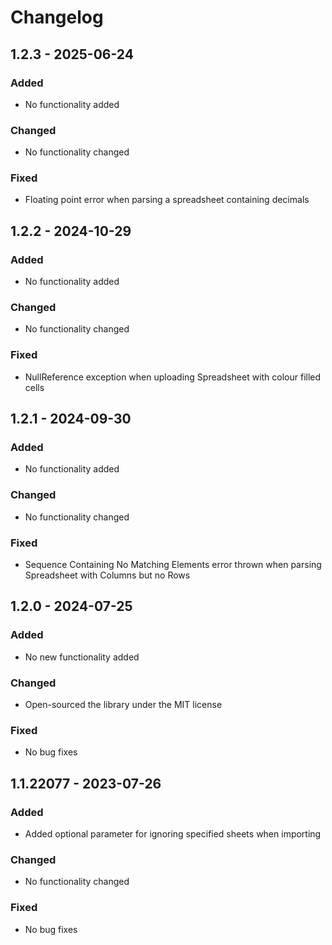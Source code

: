 # Changelog

## 1.2.3 - 2025-06-24
### Added
- No functionality added

### Changed
- No functionality changed

### Fixed
- Floating point error when parsing a spreadsheet containing decimals

## 1.2.2 - 2024-10-29
### Added
- No functionality added

### Changed
- No functionality changed

### Fixed
- NullReference exception when uploading Spreadsheet with colour filled cells

## 1.2.1 - 2024-09-30
### Added
- No functionality added

### Changed
- No functionality changed

### Fixed
- Sequence Containing No Matching Elements error thrown when parsing Spreadsheet with Columns but no Rows

## 1.2.0 - 2024-07-25
### Added
- No new functionality added

### Changed
- Open-sourced the library under the MIT license

### Fixed
- No bug fixes

## 1.1.22077 - 2023-07-26
### Added
- Added optional parameter for ignoring specified sheets when importing

### Changed
- No functionality changed

### Fixed
- No bug fixes
